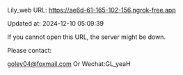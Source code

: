 Lily_web URL: https://ae6d-61-165-102-156.ngrok-free.app

Updated at: 2024-12-10 05:09:39

If you cannot open this URL, the server might be down.

Please contact: 

goley04@foxmail.com Or Wechat:GL_yeaH